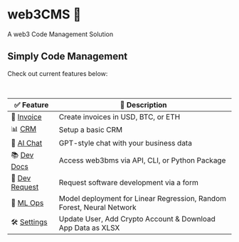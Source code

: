 # web3CMS 💾
A web3 Code Management Solution

## Simply Code Management

Check out current features below:

<br>

| ✅ Feature              | 📃 Description                                     |
|-------------------|-------------------------------------------------|
| 📑 <a href="https://web3cms.streamlit.app/?page=invoice" target="_self">Invoice</a>           | Create invoices in USD, BTC, or ETH            |
| 📊 <a href="https://web3cms.streamlit.app/?page=crm" target="_self">CRM</a>              | Setup a basic CRM                               |
| 💬 <a href="https://web3cms.streamlit.app/?page=ai_chat" target="_self">AI Chat</a>            | GPT-style chat with your business data         |
| 📚 <a href="https://web3cms.streamlit.app/?page=developer_docs" target="_self">Dev Docs</a>     | Access web3bms via API, CLI, or Python Package  |
| 🚀 <a href="https://web3cms.streamlit.app/?page=developer_request" target="_self">Dev Request</a>       | Request software development via a form        |
| 👾 <a href="https://web3cms.streamlit.app/?page=ml_ops" target="_self">ML Ops</a>    | Model deployment for Linear Regression, Random Forest, Neural Network |
| 🛠️ <a href="https://web3cms.streamlit.app/?page=account_settings" target="_self">Settings</a>     | Update User, Add Crypto Account & Download App Data as XLSX |